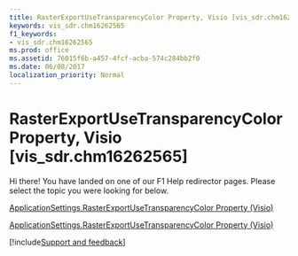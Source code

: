 ```yaml
---
title: RasterExportUseTransparencyColor Property, Visio [vis_sdr.chm16262565]
keywords: vis_sdr.chm16262565
f1_keywords:
- vis_sdr.chm16262565
ms.prod: office
ms.assetid: 76015f6b-a457-4fcf-acba-574c284bb2f0
ms.date: 06/08/2017
localization_priority: Normal
---
```



# RasterExportUseTransparencyColor Property, Visio [vis_sdr.chm16262565]

Hi there! You have landed on one of our F1 Help redirector pages. Please select the topic you were looking for below.

[ApplicationSettings.RasterExportUseTransparencyColor Property (Visio)](http://msdn.microsoft.com/library/1fd93b1b-8b35-a82a-17f5-0fa2ffa819a7%28Office.15%29.aspx)

[ApplicationSettings.RasterExportUseTransparencyColor Property (Visio)](http://msdn.microsoft.com/library/6e3c9ab2-27a6-4a45-413e-13cf471d7c9c.aspx)

[!include[Support and feedback](~/includes/feedback-boilerplate.md)]